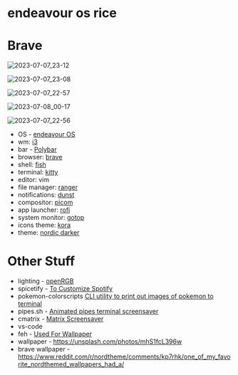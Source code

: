 # **endeavour os rice**

# **Brave**
![2023-07-07_23-12](https://github.com/fruitsaladchan/endeavour-os-rice/assets/124645742/d1ba3aeb-3819-4eec-b1ed-6ac2f8f09714)


![2023-07-07_23-08](https://github.com/fruitsaladchan/endeavour-os-rice/assets/124645742/4c8aac51-fd86-4fd0-9cc1-804eba84da66)


![2023-07-07_22-57](https://github.com/fruitsaladchan/endeavour-os-rice/assets/124645742/9adb5f11-59ab-421c-a584-78d1b9e13d58)

![2023-07-08_00-17](https://github.com/fruitsaladchan/endeavour-os-rice/assets/124645742/eded8b5f-c32d-484e-9454-50a5f0ad560b)


![2023-07-07_22-56](https://github.com/fruitsaladchan/endeavour-os-rice/assets/124645742/cefa807f-7271-476d-91a1-415fcefe07f0)



- OS - [endeavour OS](https://endeavouros.com/)
- wm: [i3](https://github.com/i3/i3)
- bar - [Polybar](https://github.com/polybar/polybar)
- browser: [brave](https://aur.archlinux.org/packages/brave)
- shell: [fish](https://github.com/fish-shell/fish-shell)
- terminal: [kitty](https://github.com/kovidgoyal/kitty)
- editor: vim
- file manager: [ranger](https://github.com/ranger/ranger)
- notifications: [dunst](https://github.com/dunst-project/dunst)
- compositor: [picom](https://github.com/yshui/picom)
- app launcher: [rofi](https://github.com/davatorium/rofi)
- system monitor: [gotop](https://github.com/xxxserxxx/gotop)
- icons theme: [kora](https://github.com/bikass/kora)
- theme: [nordic darker](https://github.com/EliverLara/Nordic)

# **Other Stuff**

- lighting - [openRGB](https://aur.archlinux.org/packages/openrgb)
- spicetify - [To Customize Spotify](https://spicetify.app/)
- pokemon-colorscripts [CLI utility to print out images of pokemon to terminal](https://gitlab.com/phoneybadger/pokemon-colorscripts)
- pipes.sh - [Animated pipes terminal screensaver](https://github.com/pipeseroni/pipes.sh)
- cmatrix - [Matrix Screensaver](https://github.com/abishekvashok/cmatrix)
- vs-code
- feh - [Used For Wallpaper](https://github.com/derf/feh)
- wallpaper - https://unsplash.com/photos/mhS1fcL396w
- brave wallpaper - https://www.reddit.com/r/nordtheme/comments/kp7rhk/one_of_my_favorite_nordthemed_wallpapers_had_a/
